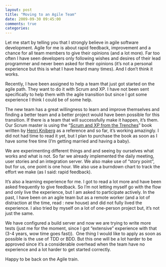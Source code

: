 ```yaml
---
layout: post
title: "Moving to an Agile Team"
date: 2009-09-30 09:45:00
comments: true
categories: 
---
```


<p>Let me start by telling you that I strongly believe in agile software development. Agile for me is about rapid feedback, improvement and a chance for all team members to give their opinions (and a lot more). Far too often I have seen developers only following wishes and desires of their lead programmer and never been asked for their opinions (it&rsquo;s not a personal experience but this is what I have heard many times). And I don&rsquo;t think it works.</p>
<p>Recently, I have been assigned to help a team that just got started on the agile path. They want to do it with Scrum and XP. I have not been sent specifically to help them with the agile transition but since I got some experience I think I could be of some help.</p>
<p>The new team has a great willingness to learn and improve themselves and finding a better team and a better project would have been possible for this transition. If there is a team that will successfully make it happen, it&rsquo;s them. Our Scrum master is using the &ldquo;<a href="http://www.infoq.com/minibooks/scrum-xp-from-the-trenches" target="_blank">Scrum and XP from the Trenches</a>&rdquo; book written by <a href="http://blog.crisp.se/" target="_blank">Henri Kniberg</a> as a reference and so far, it&rsquo;s working amazingly. I did not had time to read it yet, but I plan to purchase the book as soon as I have some free time (I&rsquo;m getting married and having a baby).</p>
<p>We are experimenting different things and and seeing by ourselves what works and what is not. So far we already implemented the daily meeting, user stories and an integration server. We also make use of &ldquo;story point&rdquo;, but for us, one point is one hour. We also use a burndown chart to track the effort we make (as I said: rapid feedback).</p>
<p>It&rsquo;s also a learning experience for me. I got to read a lot more and have been asked frequently to give feedback. So I&rsquo;m not letting myself go with the flow and only live the experience, but I am asked to participate actively. In the past, I have been on an agile team but as a remote worker (and a lot of distraction at the time, read : new house) and did not fully lived the experience. I also tried by myself on a lot of one-person project but, it&rsquo;s not just the same.</p>
<p>We have configured a build server and now we are trying to write more tests (just me for the moment, since I got &ldquo;extensive&rdquo; experience with that (3-4 years, wow time goes fast)).&nbsp; One thing I would like to apply as soon as possible is the use of TDD or BDD. But this one will be a lot harder to be approved since it&rsquo;s a considerable overhead when the team have no experience and a lot harder to get started correctly.</p>
<p>Happy to be back on the Agile train.</p>